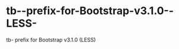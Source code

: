 tb--prefix-for-Bootstrap-v3.1.0--LESS-
======================================

tb- prefix for Bootstrap v3.1.0 (LESS)
